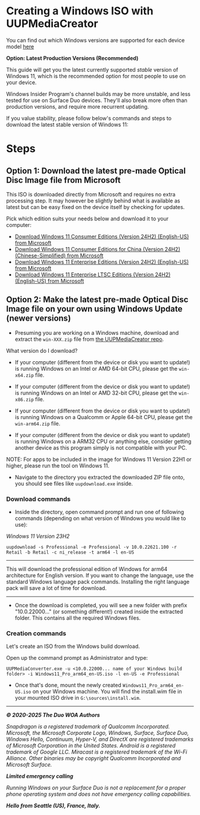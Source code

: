 # Creating a Windows ISO with UUPMediaCreator

You can find out which Windows versions are supported for each device model [here](/WindowsCompatibility.md)

**Option: Latest Production Versions (Recommended)**

This guide will get you the latest currently supported _stable_ version of Windows 11, which is the recommended option for most people to use on your device.

Windows Insider Program's channel builds may be more unstable, and less tested for use on Surface Duo devices. They'll also break more often than production versions, and require more recurrent updating.

If you value stability, please follow below's commands and steps to download the latest stable version of Windows 11:

# Steps

## Option 1: Download the latest pre-made Optical Disc Image file from Microsoft

This ISO is downloaded directly from Microsoft and requires no extra processing step. It may however be slightly behind what is available as latest but can be easy fixed on the device itself by checking for updates.

Pick which edition suits your needs below and download it to your computer:

- [Download Windows 11 Consumer Editions (Version 24H2) (English-US) from Microsoft](https://oemsoc.download.prss.microsoft.com/dbazure/X23-81973_26100.1742.240906-0331.ge_release_svc_refresh_CLIENT_CONSUMER_A64FRE_en-us.iso_688d2da0-e568-4137-91b0-21ec94894cc2?t=df8fb6b3-cdc7-44d0-a480-f09dc49f5879&P1=102816951036&P2=601&P3=2&P4=Hr%2bkSL%2bbzVZPSXl6l8bx9q7f%2bAdjvgFIdkp19X5XqWvjBzYR7eVBK1FEHFozCXHcYJhWr0lcJE%2fsu93U8iEz%2b0j2qORHIzxWKtgSU0bQZUhRL9HkNGlltGXZ%2fpjPxVFKV0uw6UihUdrpDoEnbWcAS0AzWv0Q6c2QNNysts54wLJBi%2fzM5PD%2bqBgiTZjIqv7rWntXjc8noHTRIe6TllHR2iy2sQdsn1AyVbxXQhP8ZbkLb9nzjTd13kaAxDKaneOT3Tj5V2hBf1T1p8%2f3e2%2fmLeJKjJS4Ys%2b7CGbleTDbHh5KZPhQ98WsWtp38u%2bXGtS9kQyza7zF9rGFD6M55gspKw%3d%3d)
- [Download Windows 11 Consumer Editions for China (Version 24H2) (Chinese-Simplified) from Microsoft](https://oemsoc.download.prss.microsoft.com/dbazure/X23-81947_26100.1742.240906-0331.ge_release_svc_refresh_CLIENTCHINA_OEM_A64FRE_zh-cn.iso_15bd6bbf-bcdf-47a2-8c8d-ee131e514ceb?t=3c14e48f-1526-48e3-9255-ee26d727e89f&P1=102816951032&P2=601&P3=2&P4=wQYZfbUzkkC3FtDnqfl%2bomY3k%2bCsYtS3rrnepbV%2bvg4MB00CGNs8VU5AlI9rXZ1SyBTaAVcFL0xOumU2JJucgHYtHZ0YWB1LQ2JJb%2b62eLzOrJOWedJw7C7DU%2fNUTUAHlQ48KB9dekteswihZV%2b4072NUgmqdyHwtWSN1crcALsA2OIvVjfDyMmPqcemjqxgfiuPxzSlF5HFXfQ02IAXJZ1WbBedFH3Mi2i8cmgoGGQCob1Kf%2bPm%2f%2f9uBXzVHHjgtjmfercP8B4qtOJxgjDmVBnx2c4qtlyLUwz3TiH5G8WkO6Ii16HtjGIZk1oynjcYHRGCkN0CftFdACShAKBgGQ%3d%3d)
- [Download Windows 11 Enterprise Editions (Version 24H2) (English-US) from Microsoft](https://oemsoc.download.prss.microsoft.com/dbazure/X23-81976_26100.1742.240906-0331.ge_release_svc_refresh_CLIENTENTERPRISE_OEM_A64FRE_en-us.iso_a8586112-53dc-4d8f-a69c-ae7e0f870875?t=102e895d-87ca-4863-87cb-518f3acaad12&P1=102816950266&P2=601&P3=2&P4=vmbNodrBG%2bP0BcQDcpIIDdukf1xIig5js%2b6WoviuM08Oh2xxOmf9jTxiFXJYbAFNOi0q%2f3z%2fEp0UCdcZvxTL04ClkJ%2fQDMhikq8mjQAx4SDXC42iRxeTGljdfX33EBNJHVqvogGVjxx4dp7f61kY0Lqc0oCjx6u6sHHOzElucGZrGAvNPPl24JmUpJnAqqN35A%2bKKG9m1DcEG9dUtLKGlhBEKtoV6lvruka2qTPJI0A2%2b6kdGhCz06DK9nb%2bTAxd3H80djA1UerBOnm71NWiGwYUi%2bTWbIUjrc3I%2fDyfgO1HUgnzwpfotxcEB2VThveefSEOzgLVcQpED%2fI1QP6kNg%3d%3d)
- [Download Windows 11 Enterprise LTSC Editions (Version 24H2) (English-US) from Microsoft](https://oemsoc.download.prss.microsoft.com/dbazure/X23-81950_26100.1742.240906-0331.ge_release_svc_refresh_CLIENT_ENTERPRISES_OEM_A64FRE_en-us.iso_3b57e0e9-1f99-4a25-8f7a-d1bcf69524f5?t=08eae173-b7da-4105-b51f-68a811f1a191&P1=102816950268&P2=601&P3=2&P4=d3hbH02lY%2fwffwSPTmS8LDtQjOYyGr5I4ixXykcruHUnlBIJaN6E8L56ReYgsEQg9LWPVF%2fDB9PsLkUM0w%2bTbvB%2fqufdv%2fBWN%2bD777%2f8I%2bme1TnkaQ4gk9I%2biGB5vblwfKGpkBRIQuYcq3ZrSxhplYgLpv1UVY9J3lz7X8MhQSGSBM6pemxLjeqqOhhnRJBBWqeddQ8lOBxtLKLu%2fWPY%2fc931H63AFKD5S%2fEHcmM2sgcCzQnLg5Ge%2b1WhDb6Xuq6dzPGzlBQcX%2bKbEh6PoX0XKNiVGfN%2fvnI%2fOa7p7SIBIqj3ifuKLW1i7kxjCiSMDB1UFPtWQWmV2PSq%2boshifNog%3d%3d)

## Option 2: Make the latest pre-made Optical Disc Image file on your own using Windows Update (newer versions)

- Presuming you are working on a Windows machine, download and extract the ```win-XXX.zip``` file from [the UUPMediaCreator repo](https://github.com/gus33000/UUPMediaCreator/releases/latest).

What version do I download?

- If your computer (different from the device or disk you want to update!) is running Windows on an Intel or AMD 64-bit CPU, please get the ```win-x64.zip``` file.

- If your computer (different from the device or disk you want to update!) is running Windows on an Intel or AMD 32-bit CPU, please get the ```win-x86.zip``` file.

- If your computer (different from the device or disk you want to update!) is running Windows on a Qualcomm or Apple 64-bit CPU, please get the ```win-arm64.zip``` file.

- If your computer (different from the device or disk you want to update!) is running Windows on a ARM32 CPU or anything else, consider getting another device as this program simply is not compatible with your PC.

NOTE: For apps to be included in the image for Windows 11 Version 22H1 or higher, please run the tool on Windows 11.

- Navigate to the directory you extracted the downloaded ZIP file onto, you should see files like ```uupdownload.exe``` inside.

### Download commands

-  Inside the directory, open command prompt and run one of following commands (depending on what version of Windows you would like to use):

_Windows 11 Version 23H2_
```batch
uupdownload -s Professional -e Professional -v 10.0.22621.100 -r Retail -b Retail -c ni_release -t arm64 -l en-US
```

---

This will download the professional edition of Windows for arm64 architecture for English version. If you want to change the language,
use the standard Windows language pack commands. Installing the right language pack will save a lot of time for download.

---

- Once the download is completed, you will see a new folder with prefix "10.0.22000..." (or something different!) created inside the extracted folder. This
  contains all the required Windows files.

### Creation commands

Let's create an ISO from the Windows build download.

Open up the command prompt as Administrator and type:

```batch
UUPMediaConverter.exe -u <10.0.22000... name of your Windows build folder> -i Windows11_Pro_arm64_en-US.iso -l en-US -e Professional
```

- Once that's done, mount the newly created `Windows11_Pro_arm64_en-US.iso` on your Windows machine. You will find the install.wim file in your mounted ISO drive in `G:\sources\install.wim`.

---

_**© 2020-2025 The Duo WOA Authors**_

_Snapdragon is a registered trademark of Qualcomm Incorporated. Microsoft, the Microsoft Corporate Logo, Windows, Surface, Surface Duo, Windows Hello, Continuum, Hyper-V, and DirectX are registered trademarks of Microsoft Corporation in the United States. Android is a registered trademark of Google LLC. Miracast is a registered trademark of the Wi-Fi Alliance. Other binaries may be copyright Qualcomm Incorporated and Microsoft Surface._

_**Limited emergency calling**_

_Running Windows on your Surface Duo is not a replacement for a proper phone operating system and does not have emergency calling capabilities._

_**Hello from Seattle (US), France, Italy.**_
